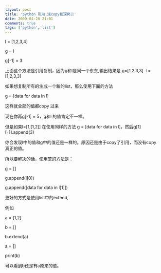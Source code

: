 ```yaml
---
layout: post
title: 'python 引用,浅copy和深拷贝'
date: 2009-04-26 21:01
comments: true
tags: ['python','list']
---
```


l = [1,2,3,4]

g = l

g[-1] = 3

上面这个方法是引用复制，因为g和l是同一个东东,输出结果是 g=[1,2,3,3]  l =[1,2,3,3]

如果想复制所有的生成一个新的list，那么使用下面的方法

g = [data for data in l]

这样就全部的值都copy 过来

现在你再g[-1] = 5，g和l 的值肯定不一样。

但是如果l=[1,[1,2]] 在使用同样的方法 g = [data for data in l]，然后g[1][-1].append(3)

你会发现l中的值和g中的值还是一样的。原因还是由于copy了引用，而没有copy真正的值。

所以要解决的话，使用笨的方法是：

g = []

g.append(l[0])

g.append([data for data in l[1]])

更好的方式是使用list中的extend,

例如

a = [1,2]

b = []

b.extend(a)

a = []

print(b)

可以看到b还是有a原来的值。

